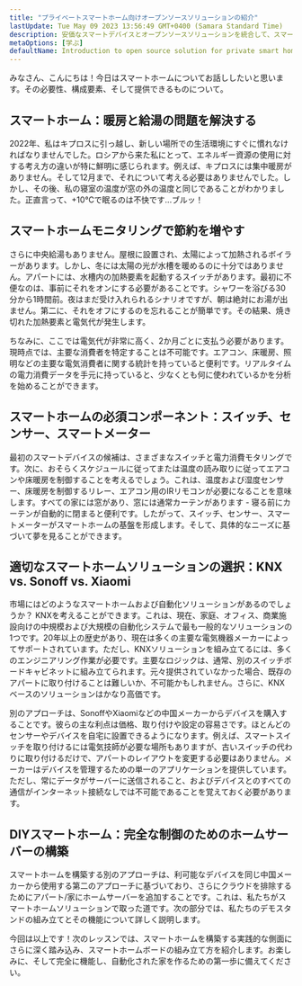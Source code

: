 ```yaml
---
title: "プライベートスマートホーム向けオープンソースソリューションの紹介"
lastUpdate: Tue May 09 2023 13:56:49 GMT+0400 (Samara Standard Time)
description: 安価なスマートデバイスとオープンソースソリューションを統合して、スマートホームをクラウドに依存せずにプライベートに向けたものにする方法を学びます。
metaOptions: [学ぶ]
defaultName: Introduction to open source solution for private smart homes
---
```


<LessonImages src="smart-home-intro/open-source-private-smart-home-intro.png" imageClasses="mb full" />

<RoboAcademyText>
  みなさん、こんにちは！今日はスマートホームについてお話ししたいと思います。その必要性、構成要素、そして提供できるものについて。
</RoboAcademyText>

## スマートホーム：暖房と給湯の問題を解決する

2022年、私はキプロスに引っ越し、新しい場所での生活環境にすぐに慣れなければなりませんでした。ロシアから来た私にとって、エネルギー資源の使用に対する考え方の違いが特に鮮明に感じられます。例えば、キプロスには集中暖房がありません。そして12月まで、それについて考える必要はありませんでした。しかし、その後、私の寝室の温度が窓の外の温度と同じであることがわかりました。正直言って、+10℃で眠るのは不快です...ブルッ！

## スマートホームモニタリングで節約を増やす

さらに中央給湯もありません。屋根に設置され、太陽によって加熱されるボイラーがあります。しかし、冬には太陽の光が水槽を暖めるのに十分ではありません。アパートには、水槽内の加熱要素を起動するスイッチがあります。最初に不便なのは、事前にそれをオンにする必要があることです。シャワーを浴びる30分から1時間前。夜はまだ受け入れられるシナリオですが、朝は絶対にお湯が出ません。第二に、それをオフにするのを忘れることが簡単です。その結果、焼き切れた加熱要素と電気代が発生します。

ちなみに、ここでは電気代が非常に高く、2か月ごとに支払う必要があります。現時点では、主要な消費者を特定することは不可能です。エアコン、床暖房、照明などの主要な電気消費者に関する統計を持っていると便利です。リアルタイムの電力消費データを手元に持っていると、少なくとも何に使われているかを分析を始めることができます。

## スマートホームの必須コンポーネント：スイッチ、センサー、スマートメーター

最初のスマートデバイスの候補は、さまざまなスイッチと電力消費モタリングです。次に、おそらくスケジュールに従ってまたは温度の読み取りに従ってエアコンや床暖房を制御することを考えるでしょう。これは、温度および湿度センサー、床暖房を制御するリレー、エアコン用のIRリモコンが必要になることを意味します。すべての家には窓があり、窓には通常カーテンがあります - 寝る前にカーテンが自動的に閉まると便利です。したがって、スイッチ、センサー、スマートメーターがスマートホームの基盤を形成します。そして、具体的なニーズに基づいて夢を見ることができます。

## 適切なスマートホームソリューションの選択：KNX vs. Sonoff vs. Xiaomi

市場にはどのようなスマートホームおよび自動化ソリューションがあるのでしょうか？ KNXを考えることができます。これは、現在、家庭、オフィス、商業施設向けの中規模および大規模の自動化システムで最も一般的なソリューションの1つです。20年以上の歴史があり、現在は多くの主要な電気機器メーカーによってサポートされています。ただし、KNXソリューションを組み立てるには、多くのエンジニアリング作業が必要です。主要なロジックは、通常、別のスイッチボードキャビネットに組み立てられます。元々提供されていなかった場合、既存のアパートに取り付けることは難しいか、不可能かもしれません。さらに、KNXベースのソリューションはかなり高価です。

別のアプローチは、SonoffやXiaomiなどの中国メーカーからデバイスを購入することです。彼らの主な利点は価格、取り付けや設定の容易さです。ほとんどのセンサーやデバイスを自宅に設置できるようになります。例えば、スマートスイッチを取り付けるには電気技師が必要な場所もありますが、古いスイッチの代わりに取り付けるだけで、アパートのレイアウトを変更する必要はありません。メーカーはデバイスを管理するための単一のアプリケーションを提供しています。ただし、常にデータがサーバーに送信されること、およびデバイスとのすべての通信がインターネット接続なしでは不可能であることを覚えておく必要があります。


## DIYスマートホーム：完全な制御のためのホームサーバーの構築

スマートホームを構築する別のアプローチは、利可能なデバイスを同じ中国メーカーから使用する第二のアプローチに基づいており、さらにクラウドを排除するためにアパート/家にホームサーバーを追加することです。これは、私たちがスマートホームソリューションで取った道です。次の部分では、私たちのデモスタンドの組み立てとその機能について詳しく説明します。

<RoboAcademyText fWeight="500">
  今回は以上です！次のレッスンでは、スマートホームを構築する実践的な側面にさらに深く踏み込み、スマートホームボードの組み立て方を紹介します。お楽しみに、そして完全に機能し、自動化された家を作るための第一歩に備えてください。
</RoboAcademyText>